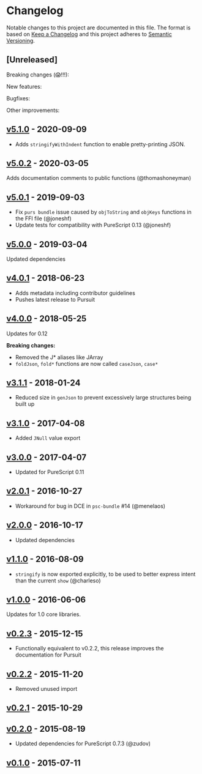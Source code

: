 # Changelog

Notable changes to this project are documented in this file. The format is based on [Keep a Changelog](https://keepachangelog.com/en/1.0.0/) and this project adheres to [Semantic Versioning](https://semver.org/spec/v2.0.0.html).

## [Unreleased]

Breaking changes (😱!!!):

New features:

Bugfixes:

Other improvements:

## [v5.1.0](https://github.com/purescript-contrib/purescript-argonaut-core/releases/tag/v5.1.0) - 2020-09-09

* Adds `stringifyWithIndent` function to enable pretty-printing JSON.

## [v5.0.2](https://github.com/purescript-contrib/purescript-argonaut-core/releases/tag/v5.0.2) - 2020-03-05

Adds documentation comments to public functions (@thomashoneyman)

## [v5.0.1](https://github.com/purescript-contrib/purescript-argonaut-core/releases/tag/v5.0.1) - 2019-09-03

* Fix `purs bundle` issue caused by `objToString` and `objKeys` functions in the FFI file (@joneshf)
* Update tests for compatibility with PureScript 0.13 (@joneshf)

## [v5.0.0](https://github.com/purescript-contrib/purescript-argonaut-core/releases/tag/v5.0.0) - 2019-03-04

Updated dependencies

## [v4.0.1](https://github.com/purescript-contrib/purescript-argonaut-core/releases/tag/v4.0.1) - 2018-06-23

- Adds metadata including contributor guidelines
- Pushes latest release to Pursuit

## [v4.0.0](https://github.com/purescript-contrib/purescript-argonaut-core/releases/tag/v4.0.0) - 2018-05-25

Updates for 0.12

**Breaking changes:**

- Removed the J* aliases like JArray
- `foldJson`, `fold*` functions are now called `caseJson`, `case*`

## [v3.1.1](https://github.com/purescript-contrib/purescript-argonaut-core/releases/tag/v3.1.1) - 2018-01-24

- Reduced size in `genJson` to prevent excessively large structures being built up

## [v3.1.0](https://github.com/purescript-contrib/purescript-argonaut-core/releases/tag/v3.1.0) - 2017-04-08

- Added `JNull` value export

## [v3.0.0](https://github.com/purescript-contrib/purescript-argonaut-core/releases/tag/v3.0.0) - 2017-04-07

- Updated for PureScript 0.11

## [v2.0.1](https://github.com/purescript-contrib/purescript-argonaut-core/releases/tag/v2.0.1) - 2016-10-27

- Workaround for bug in DCE in `psc-bundle` #14 (@menelaos)

## [v2.0.0](https://github.com/purescript-contrib/purescript-argonaut-core/releases/tag/v2.0.0) - 2016-10-17

- Updated dependencies

## [v1.1.0](https://github.com/purescript-contrib/purescript-argonaut-core/releases/tag/v1.1.0) - 2016-08-09

- `stringify` is now exported explicitly, to be used to better express intent than the current `show` (@charleso)

## [v1.0.0](https://github.com/purescript-contrib/purescript-argonaut-core/releases/tag/v1.0.0) - 2016-06-06

Updates for 1.0 core libraries.

## [v0.2.3](https://github.com/purescript-contrib/purescript-argonaut-core/releases/tag/v0.2.3) - 2015-12-15

- Functionally equivalent to v0.2.2, this release improves the documentation for Pursuit

## [v0.2.2](https://github.com/purescript-contrib/purescript-argonaut-core/releases/tag/v0.2.2) - 2015-11-20

- Removed unused import

## [v0.2.1](https://github.com/purescript-contrib/purescript-argonaut-core/releases/tag/v0.2.1) - 2015-10-29



## [v0.2.0](https://github.com/purescript-contrib/purescript-argonaut-core/releases/tag/v0.2.0) - 2015-08-19

- Updated dependencies for PureScript 0.7.3 (@zudov)

## [v0.1.0](https://github.com/purescript-contrib/purescript-argonaut-core/releases/tag/v0.1.0) - 2015-07-11




